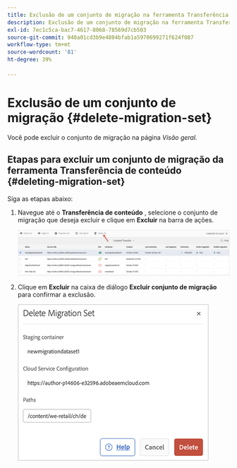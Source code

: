 ```yaml
---
title: Exclusão de um conjunto de migração na ferramenta Transferência de conteúdo
description: Exclusão de um conjunto de migração na ferramenta Transferência de conteúdo
exl-id: 7ec1c5ca-bac7-4617-8068-78569d7cb503
source-git-commit: 940a01cd3b9e4804bfab1a5970699271f624f087
workflow-type: tm+mt
source-wordcount: '81'
ht-degree: 39%

---
```


# Exclusão de um conjunto de migração {#delete-migration-set}

Você pode excluir o conjunto de migração na página *Visão geral.*

## Etapas para excluir um conjunto de migração da ferramenta Transferência de conteúdo {#deleting-migration-set}

Siga as etapas abaixo:

1. Navegue até o **Transferência de conteúdo** , selecione o conjunto de migração que deseja excluir e clique em **Excluir** na barra de ações.

   ![imagem](/help/journey-migration/content-transfer-tool/assets-ctt/migration-delete1.png)

1. Clique em **Excluir** na caixa de diálogo **Excluir conjunto de migração** para confirmar a exclusão.

   ![imagem](/help/journey-migration/content-transfer-tool/assets-ctt/migration-delete2.png)
